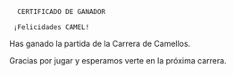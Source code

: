       CERTIFICADO DE GANADOR

     ¡Felicidades CAMEL!

Has ganado la partida de la Carrera de Camellos.

Gracias por jugar y esperamos verte en la próxima carrera.
